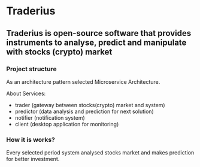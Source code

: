 # Traderius

## Traderius is open-source software that provides instruments to analyse, predict and manipulate with stocks (crypto) market

### Project structure

As an architecture pattern selected Microservice Architecture.  

About Services:  

- trader (gateway between stocks(crypto) market and system)  
- predictor (data analysis and prediction for next solution)  
- notifier (notification system)  
- client (desktop application for monitoring)  

### How it is works?

Every selected period system analysed stocks market and makes prediction for better investment.
